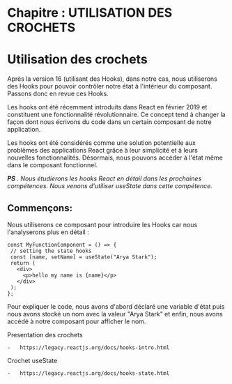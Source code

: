 # Chapitre : UTILISATION DES CROCHETS


# Utilisation des crochets

Après la version 16 (utilisant des Hooks), dans notre cas, nous utiliserons des Hooks pour pouvoir contrôler notre état à l'intérieur du composant. Passons donc en revue ces Hooks.

Les hooks ont été récemment introduits dans React en février 2019 et constituent une fonctionnalité révolutionnaire. Ce concept tend à changer la façon dont nous écrivons du code dans un certain composant de notre application.

Les hooks ont été considérés comme une solution potentielle aux problèmes des applications React grâce à leur simplicité et à leurs nouvelles fonctionnalités.
Désormais, nous pouvons accéder à l'état même dans le composant fonctionnel.

***PS** . Nous étudierons les hooks React en détail dans les prochaines compétences. Nous venons d'utiliser useState dans cette compétence.*

## Commençons:

Nous utiliserons ce composant pour introduire les Hooks car nous l'analyserons plus en détail :

```
const MyFunctionComponent = () => {
 // setting the state hooks
 const [name, setName] = useState("Arya Stark");
 return (
   <div>
     <p>hello my name is {name}</p>
   </div>
 );
};
```

Pour expliquer le code, nous avons d'abord déclaré une variable d'état puis nous avons stocké un nom avec la valeur "Arya Stark" et enfin, nous avons accédé à notre composant pour afficher le nom.

Presentation des crochets

    -	https://legacy.reactjs.org/docs/hooks-intro.html

Crochet useState

    -	https://legacy.reactjs.org/docs/hooks-state.html
